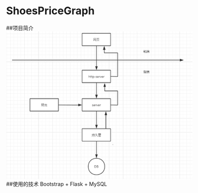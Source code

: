 # ShoesPriceGraph
##项目简介
![image](https://github.com/z6703/ShoesPriceGraph/blob/master/images/%E6%9E%B6%E6%9E%84%E5%9B%BE.png)
##使用的技术
Bootstrap + Flask + MySQL

